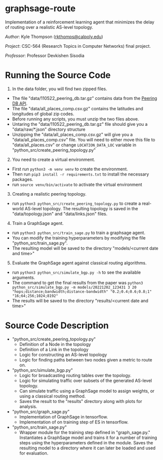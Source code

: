 # graphsage-route
Implementation of a reinforcement learning agent that minimizes the delay of routing over a realistic AS-level topology. 

*Author*: Kyle Thompson (rkthomps@calpoly.edu)

*Project*: CSC-564 (Research Topics in Computer Networks) final project.

*Professor*: Professor Devkishen Sisodia

# Running the Source Code
1. In the data folder, you will find two zipped files. 
  - The file "data/110522_peering_db.tar.gz" contains data from the [Peering DB API](https://www.peeringdb.com/apidocs/).
  - The file "data/all_places_comp.csv.gz" contains the latitudes and longitudes of global zip codes. 
  - Before running any scripts, you must unzip the two files above.
  - Untaring the "data/110522_peering_db.tar.gz" file should give you a "data/raw/*.json" directory structure
  - Unzipping the "data/all_places_comp.csv.gz" will give you a "data/all_places_comp.csv" file. 
  You will need to either move this file to "data/all_places.csv" or change `LOCATION_DATA_LOC` variable in "python_src/create_peering_topology.py"
 
2. You need to create a virtual environment.
- First run `python3 -m venv venv` to create the environment. 
- Then run `pip3 install -r requirements.txt` to install the necessary packages.
- run `source venv/bin/activate` to activate the virtual environment

3. Creating a realistic peering topology.
- run `python3 python_src/create_peering_topology.py` to create a real-world AS-level topology. 
The resulting topology is saved in the "data/topology.json" and "data/links.json" files.

4. Train a GraphSage agent.
- run `python3 python_src/train_sage.py` to train a graphsage agent.
- You can modify the training hyperparameters by modifying the file "python_src/train_sage.py".
- The resulting model will be saved to the directory "models/\<current date and time\>"

5. Evaluate the GraphSage agent against classical routing algorithms.
- run `python3 python_src/simulate_bgp.py -h` to see the available arguments. 
- The command to get the final results from the paper was `python3 python_src/simulate_bgp.py -m models/20221202_123431 3 20 "hops;distance;bandwidth;distance-bandwidth" "0.2;0.4;0.6;0.8;1" "16;64;256;1024;8192"`
- The results will be saved to the directory "results/\<current date and time\>"

# Source Code Description
- "python_src/create_peering_topology.py"
  - Definition of a Node in the topology
  - Definition of a Link in the topology
  - Logic for constructing an AS-level topology
  - Logic for finding paths between two nodes given a metric to route on.
- "python_src/simulate_bgp.py"
  - Logic for broadcasting routing tables over the topology.
  - Logic for simulating traffic over subsets of the generated AS-level topology. 
  - Can simulate traffic using a GraphSage model to assign weights, or using a classical routing method.
  - Saves the result to the "results" directory along with plots for analysis. 
- "python_src/graph_sage.py"
  - Implementation of GraphSage in tensorflow.
  - Implementation of on training step of ES in tensorflow.
- "python_src/train_sage.py"
  - Wrapper module for the training step defined in "graph_sage.py."
  Instantiates a GraphSage model and trains it for a number of training steps using the hyperparameters
  defined in the module. 
  Saves the resulting model to a directory where it can later be loaded and used for evaluation. 




